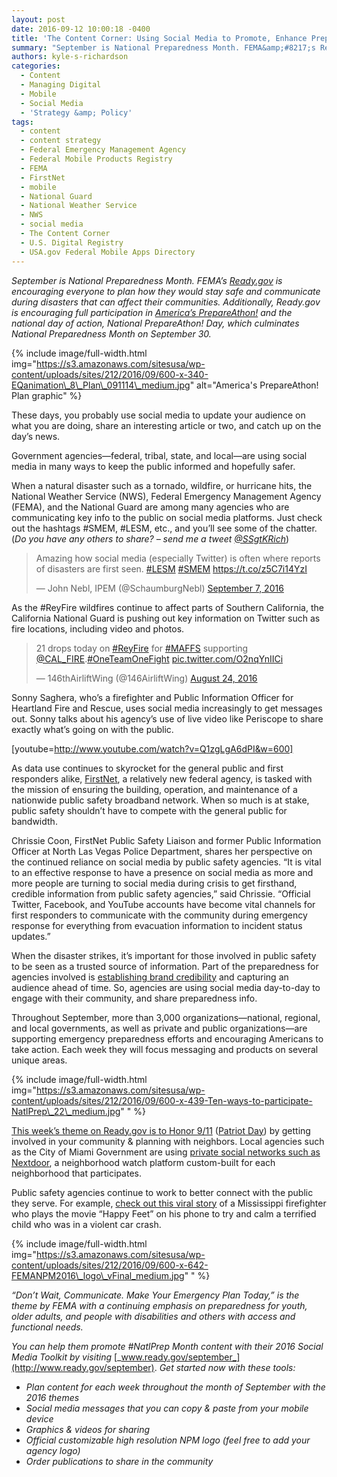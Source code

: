 ```yaml
---
layout: post
date: 2016-09-12 10:00:18 -0400
title: 'The Content Corner: Using Social Media to Promote, Enhance Preparedness for the Public We Serve'
summary: "September is National Preparedness Month. FEMA&amp;#8217;s Ready.gov is encouraging everyone to plan how they would stay safe and communicate during disasters that can affect their communities. Additionally, Ready.gov is encouraging full participation in America&rsquo;s PrepareAthon! and the national day of action, National PrepareAthon! Day, which culminates National Preparedness Month on September 30."
authors: kyle-s-richardson
categories:
  - Content
  - Managing Digital
  - Mobile
  - Social Media
  - 'Strategy &amp; Policy'
tags:
  - content
  - content strategy
  - Federal Emergency Management Agency
  - Federal Mobile Products Registry
  - FEMA
  - FirstNet
  - mobile
  - National Guard
  - National Weather Service
  - NWS
  - social media
  - The Content Corner
  - U.S. Digital Registry
  - USA.gov Federal Mobile Apps Directory
---
```


_September is National Preparedness Month. FEMA&#8217;s [Ready.gov](https://www.ready.gov/) is encouraging everyone to plan how they would stay safe and communicate during disasters that can affect their communities. Additionally, Ready.gov is encouraging full participation in [America’s PrepareAthon!](https://community.fema.gov/) and the national day of action, National PrepareAthon! Day, which culminates National Preparedness Month on September 30._


{% include image/full-width.html img="https://s3.amazonaws.com/sitesusa/wp-content/uploads/sites/212/2016/09/600-x-340-EQanimation\_8\_Plan\_091114\_medium.jpg" alt="America's PrepareAthon! Plan graphic" %}

These days, you probably use social media to update your audience on what you are doing, share an interesting article or two, and catch up on the day&#8217;s news.

Government agencies—federal, tribal, state, and local—are using social media in many ways to keep the public informed and hopefully safer.

When a natural disaster such as a tornado, wildfire, or hurricane hits, the National Weather Service (NWS), Federal Emergency Management Agency (FEMA), and the National Guard are among many agencies who are communicating key info to the public on social media platforms. Just check out the hashtags #SMEM, #LESM, etc., and you’ll see some of the chatter. (_Do you have any others to share? – send me a tweet [@SSgtKRich](https://twitter.com/SSgtKRich)_)

<blockquote class="twitter-tweet" data-width="500">
  <p lang="en" dir="ltr">
    Amazing how social media (especially Twitter) is often where reports of disasters are first seen. <a href="https://twitter.com/hashtag/LESM?src=hash">#LESM</a> <a href="https://twitter.com/hashtag/SMEM?src=hash">#SMEM</a> <a href="https://t.co/z5C7i14YzI">https://t.co/z5C7i14YzI</a>
  </p>

  <p>
    &mdash; John Nebl, IPEM (@SchaumburgNebl) <a href="https://twitter.com/SchaumburgNebl/status/773627409509777408">September 7, 2016</a>
  </p>
</blockquote>



As the #ReyFire wildfires continue to affect parts of Southern California, the California National Guard is pushing out key information on Twitter such as fire locations, including video and photos.

<blockquote class="twitter-tweet" data-width="500">
  <p lang="en" dir="ltr">
    21 drops today on <a href="https://twitter.com/hashtag/ReyFire?src=hash">#ReyFire</a> for <a href="https://twitter.com/hashtag/MAFFS?src=hash">#MAFFS</a> supporting <a href="https://twitter.com/CAL_FIRE">@CAL_FIRE</a>.<a href="https://twitter.com/hashtag/OneTeamOneFight?src=hash">#OneTeamOneFight</a> <a href="https://t.co/O2nqYnIICi">pic.twitter.com/O2nqYnIICi</a>
  </p>

  <p>
    &mdash; 146thAirliftWing (@146AirliftWing) <a href="https://twitter.com/146AirliftWing/status/768290839390851078">August 24, 2016</a>
  </p>
</blockquote>



Sonny Saghera, who&#8217;s a firefighter and Public Information Officer for Heartland Fire and Rescue, uses social media increasingly to get messages out. Sonny talks about his agency’s use of live video like Periscope to share exactly what&#8217;s going on with the public.

[youtube=http://www.youtube.com/watch?v=Q1zgLgA6dPI&w=600]

As data use continues to skyrocket for the general public and first responders alike, [FirstNet](http://www.firstnet.gov/), a relatively new federal agency, is tasked with the mission of ensuring the building, operation, and maintenance of a nationwide public safety broadband network. When so much is at stake, public safety shouldn&#8217;t have to compete with the general public for bandwidth.

Chrissie Coon, FirstNet Public Safety Liaison and former Public Information Officer at North Las Vegas Police Department, shares her perspective on the continued reliance on social media by public safety agencies. “It is vital to an effective response to have a presence on social media as more and more people are turning to social media during crisis to get firsthand, credible information from public safety agencies,” said Chrissie. “Official Twitter, Facebook, and YouTube accounts have become vital channels for first responders to communicate with the community during emergency response for everything from evacuation information to incident status updates.”

When the disaster strikes, it&#8217;s important for those involved in public safety to be seen as a trusted source of information. Part of the preparedness for agencies involved is [establishing brand credibility](https://www.WHATEVER/2016/02/03/new-u-s-digital-registry-authenticates-official-public-service-accounts/) and capturing an audience ahead of time. So, agencies are using social media day-to-day to engage with their community, and share preparedness info.

Throughout September, more than 3,000 organizations—national, regional, and local governments, as well as private and public organizations—are supporting emergency preparedness efforts and encouraging Americans to take action. Each week they will focus messaging and products on several unique areas.


{% include image/full-width.html img="https://s3.amazonaws.com/sitesusa/wp-content/uploads/sites/212/2016/09/600-x-439-Ten-ways-to-participate-NatlPrep\_22\_medium.jpg"
" %}

[This week’s theme on Ready.gov is to Honor 9/11](https://www.ready.gov/september) ([Patriot Day](https://en.wikipedia.org/wiki/Patriot_Day)) by getting involved in your community & planning with neighbors. Local agencies such as the City of Miami Government are using [private social networks such as Nextdoor](https://www.facebook.com/CityOfMiamiGov/videos/1050149401720256/), a neighborhood watch platform custom-built for each neighborhood that participates.

Public safety agencies continue to work to better connect with the public they serve. For example, [check out this viral story](http://abc3340.com/news/local/mississippi-firefighter-plays-happy-feet-song-to-comfort-young-crash-victim) of a Mississippi firefighter who plays the movie “Happy Feet” on his phone to try and calm a terrified child who was in a violent car crash.


{% include image/full-width.html img="https://s3.amazonaws.com/sitesusa/wp-content/uploads/sites/212/2016/09/600-x-642-FEMANPM2016\_logo\_vFinal_medium.jpg"
" %}

_“Don’t Wait, Communicate. Make Your Emergency Plan Today,” is the theme by FEMA with a continuing emphasis on preparedness for youth, older adults, and people with disabilities and others with access and functional needs._

_You can help them promote #NatlPrep Month content with their 2016 Social Media Toolkit by visiting_ [_www.ready.gov/september_](http://www.ready.gov/september). _Get started now with these tools:_

  * _Plan content for each week throughout the month of September with the 2016 themes_
  * _Social media messages that you can copy & paste from your mobile device_
  * _Graphics & videos for sharing_
  * _Official customizable high resolution NPM logo (feel free to add your agency logo)_
  * _Order publications to share in the community_
